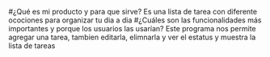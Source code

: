 #¿Qué es mi producto y para que sirve?
Es una lista de tarea con diferente ocociones para organizar tu dia a dia 
#¿Cuáles son las funcionalidades más importantes y porque los usuarios las usarían?
Este programa nos permite agregar una tarea, tambien editarla, elimnarla y ver el estatus y muestra la lista de tareas

